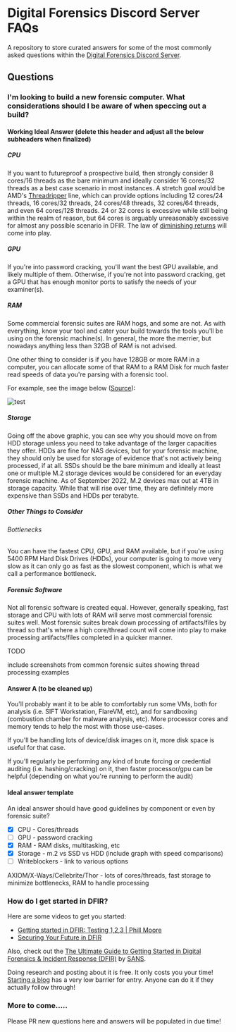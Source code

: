 # Digital Forensics Discord Server FAQs

A repository to store curated answers for some of the most commonly asked questions within the [Digital Forensics Discord Server](https://discord.com/servers/digital-forensics-427876741990711298).

## Questions

### I'm looking to build a new forensic computer. What considerations should I be aware of when speccing out a build?

#### Working Ideal Answer (delete this header and adjust all the below subheaders when finalized)

##### CPU

If you want to futureproof a prospective build, then strongly consider 8 cores/16 threads as the bare minimum and ideally consider 16 cores/32 threads as a best case scenario in most instances. A stretch goal would be AMD's [Threadripper](https://en.wikipedia.org/wiki/List_of_AMD_Ryzen_processors) line, which can provide options including 12 cores/24 threads, 16 cores/32 threads, 24 cores/48 threads, 32 cores/64 threads, and even 64 cores/128 threads. 24 or 32 cores is excessive while still being within the realm of reason, but 64 cores is arguably unreasonably excessive for almost any possible scenario in DFIR. The law of [diminishing returns](https://en.wikipedia.org/wiki/Diminishing_returns) will come into play.

##### GPU

If you're into password cracking, you'll want the best GPU available, and likely multiple of them. Otherwise, if you're not into password cracking, get a GPU that has enough monitor ports to satisfy the needs of your examiner(s). 

##### RAM

Some commercial forensic suites are RAM hogs, and some are not. As with everything, know your tool and cater your build towards the tools you'll be using on the forensic machine(s). In general, the more the merrier, but nowadays anything less than 32GB of RAM is not advised. 

One other thing to consider is if you have 128GB or more RAM in a computer, you can allocate some of that RAM to a RAM Disk for much faster read speeds of data you're parsing with a forensic tool. 

For example, see the image below ([Source](https://www.geckoandfly.com/21507/ramdisk-virtual-disk-memory/)):

![test](https://th.bing.com/th/id/R.34637985be3be016f7e3d389a3fff608?rik=Yrmd%2bSaad7ML3A&riu=http%3a%2f%2fcdn3.geckoandfly.com%2fwp-content%2fuploads%2f2016%2f06%2fram-disk-comparison-830x272.jpg&ehk=xexSnn5iW0JRfONzt3Hx34BZzCWDLDpYsNSyeXhq%2fWQ%3d&risl=&pid=ImgRaw&r=0)

##### Storage

Going off the above graphic, you can see why you should move on from HDD storage unless you need to take advantage of the larger capacities they offer. HDDs are fine for NAS devices, but for your forensic machine, they should only be used for storage of evidence that's not actively being processed, if at all. SSDs should be the bare minimum and ideally at least one or multiple M.2 storage devices would be considered for an everyday forensic machine. As of September 2022, M.2 devices max out at 4TB in storage capacity. While that will rise over time, they are definitely more expensive than SSDs and HDDs per terabyte. 

##### Other Things to Consider

###### Bottlenecks

You can have the fastest CPU, GPU, and RAM available, but if you're using 5400 RPM Hard Disk Drives (HDDs), your computer is going to move very slow as it can only go as fast as the slowest component, which is what we call a performance bottleneck.

##### Forensic Software

Not all forensic software is created equal. However, generally speaking, fast storage and CPU with lots of RAM will serve most commercial forensic suites well. Most forensic suites break down processing of artifacts/files by thread so that's where a high core/thread count will come into play to make processing artifacts/files completed in a quicker manner.

TODO

include screenshots from common forensic suites showing thread processing examples

#### Answer A (to be cleaned up)

You'll probably want it to be able to comfortably run some VMs, both for analysis (i.e. SIFT Workstation, FlareVM, etc), and for sandboxing (combustion chamber for malware analysis, etc).  More processor cores and memory tends to help the most with those use-cases.

If you'll be handling lots of device/disk images on it, more disk space is useful for that case.

If you'll regularly be performing any kind of brute forcing or credential auditing (i.e. hashing/cracking) on it, then faster processor/gpu can be helpful (depending on what you're running to perform the audit)

#### Ideal answer template

An ideal answer should have good guidelines by component or even by forensic suite?

* [x] CPU - Cores/threads
* [ ] GPU - password cracking
* [x] RAM - RAM disks, multitasking, etc
* [x] Storage - m.2 vs SSD vs HDD (include graph with speed comparisons)
* [ ] Writeblockers - link to various options

AXIOM/X-Ways/Cellebrite/Thor - lots of cores/threads, fast storage to minimize bottlenecks, RAM to handle processing

### How do I get started in DFIR?

Here are some videos to get you started:

* [Getting started in DFIR: Testing 1,2,3 | Phill Moore](https://youtu.be/-IUJnDs6rbE)
* [Securing Your Future in DFIR](https://www.youtube.com/watch?v=H-735uP9nFg)

Also, check out the [The Ultimate Guide to Getting Started in Digital Forensics & Incident Response (DFIR)](https://www.sans.org/white-papers/ultimate-guide-getting-started-digital-forensics-incident-response/) by [SANS](https://www.sans.org/). 

Doing research and posting about it is free. It only costs you your time! [Starting a blog](https://thisweekin4n6.com/starting-a-blog/) has a very low barrier for entry. Anyone can do it if they actually follow through!

### More to come.....

Please PR new questions here and answers will be populated in due time!
